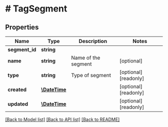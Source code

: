 # # TagSegment

## Properties

Name | Type | Description | Notes
------------ | ------------- | ------------- | -------------
**segment_id** | **string** |  | 
**name** | **string** | Name of the segment | [optional] 
**type** | **string** | Type of segment | [optional] [readonly] 
**created** | [**\DateTime**](\DateTime.md) |  | [optional] [readonly] 
**updated** | [**\DateTime**](\DateTime.md) |  | [optional] [readonly] 

[[Back to Model list]](../../README.md#documentation-for-models) [[Back to API list]](../../README.md#documentation-for-api-endpoints) [[Back to README]](../../README.md)


